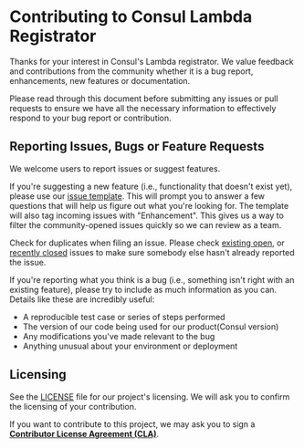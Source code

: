 # Contributing to Consul Lambda Registrator

Thanks for your interest in Consul's Lambda registrator. We value feedback and contributions from the community whether it is a bug report, enhancements, new features or documentation.

Please read through this document before submitting any issues or pull requests to ensure we have all the necessary
information to effectively respond to your bug report or contribution.


## Reporting Issues, Bugs or Feature Requests

We welcome users to report issues or suggest features.

If you're suggesting a new feature (i.e., functionality that doesn't exist yet), please use our [issue template](https://github.com/hashicorp/terraform-aws-consul-lambda/issues).  This will prompt you to answer a few questions that will help us figure out what you're looking for.  The template will also tag incoming issues with "Enhancement".  This gives us a way to filter the community-opened issues quickly so we can review as a team.

Check for duplicates when filing an issue. Please check [existing open](https://github.com/hashicorp/terraform-aws-consul-lambda/issues), or [recently closed](https://github.com/hashicorp/terraform-aws-consul-lambda/issues?q=is%3Aissue+is%3Aclosed) issues to make sure somebody else hasn't already reported the issue.


If you're reporting what you think is a bug (i.e., something isn't right with an existing feature), please try to include as much information as you can. Details like these are incredibly useful:

* A reproducible test case or series of steps performed
* The version of our code being used for our product(Consul version)
* Any modifications you've made relevant to the bug
* Anything unusual about your environment or deployment


## Licensing

See the [LICENSE](https://github.com/hashicorp/terraform-aws-consul-lambda/blob/main/LICENSE.md) file for our project's licensing. We will ask you to confirm the licensing of your contribution.

If you want to contribute to this project, we may ask you to sign a **[Contributor License Agreement (CLA)](https://www.hashicorp.com/cla)**.
